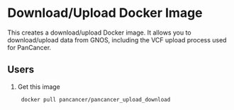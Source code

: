 # Download/Upload Docker Image

This creates a download/upload Docker image. It allows you to download/upload
data from GNOS, including the VCF upload process used for PanCancer.

## Users

1. Get this image

        docker pull pancancer/pancancer_upload_download

